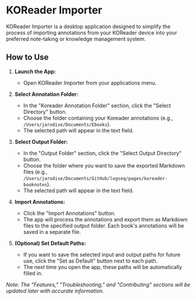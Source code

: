 # KOReader Importer

KOReader Importer is a desktop application designed to simplify the process of importing annotations from your KOReader device into your preferred note-taking or knowledge management system.

## How to Use

1. **Launch the App:**
    -   Open KOReader Importer from your applications menu.

2. **Select Annotation Folder:**
    -   In the "Koreader Annotation Folder" section, click the "Select Directory" button.
    -   Choose the folder containing your Koreader annotations (e.g., `/Users/jarodise/Documents/Ebooks`).
    -   The selected path will appear in the text field.

3. **Select Output Folder:**
    -   In the "Output Folder" section, click the "Select Output Directory" button.
    -   Choose the folder where you want to save the exported Markdown files (e.g., `/Users/jarodise/Documents/GitHub/logseq/pages/koreader-booknotes`).
    -   The selected path will appear in the text field.

4. **Import Annotations:**
    -   Click the "Import Annotations" button.
    -   The app will process the annotations and export them as Markdown files to the specified output folder. Each book's annotations will be saved in a separate file.

5. **(Optional) Set Default Paths:**
    -   If you want to save the selected input and output paths for future use, click the "Set as Default" button next to each path.
    -   The next time you open the app, these paths will be automatically filled in.

*Note: The "Features," "Troubleshooting," and "Contributing" sections will be updated later with accurate information.*
